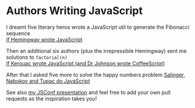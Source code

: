 Authors Writing JavaScript
==========================

I dreamt five literary heros wrote a JavaScript util to generate the Fibonacci sequence  
[If Hemingway wrote JavaScript](http://byfat.xxx/if-hemingway-wrote-javascript)


Then an additional six authors (plus the irrepressible Hemingway) sent me solutions to `factorial(n)`  
[If Kerouac wrote JavaScript (and Dr Johnson wrote CoffeeScript)](http://blog.anguscroll.com/if-kerouac-wrote-javascript)    

After that I asked five more to solve the happy numbers problem
[Salinger, Nabokov and Tupac do JavaScript](http://blog.anguscroll.com/tupac-does-javascript)

See also [my JSConf presentation](https://speakerdeck.com/anguscroll/javascript-is-literature-is-javascript) and feel free to add your own pull requests as the inspiration takes you!
